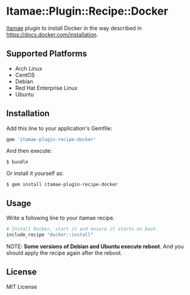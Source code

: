 # Itamae::Plugin::Recipe::Docker

[Itamae](https://github.com/itamae-kitchen/itamae) plugin to install Docker
in the way described in https://docs.docker.com/installation.

## Supported Platforms

- Arch Linux
- CentOS
- Debian
- Red Hat Enterprise Linux
- Ubuntu

## Installation

Add this line to your application's Gemfile:

```ruby
gem 'itamae-plugin-recipe-docker'
```

And then execute:

    $ bundle

Or install it yourself as:

    $ gem install itamae-plugin-recipe-docker

## Usage

Write a following line to your itamae recipe.

```rb
# Install Docker, start it and ensure it starts on boot.
include_recipe "docker::install"
```

NOTE: **Some versions of Debian and Ubuntu execute reboot**.
And you should apply the recipe again after the reboot.

## License

MIT License
